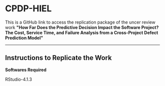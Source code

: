 # CPDP-HIEL
This is a GitHub link to access the replication package of the uncer review work **"How Far Does the Predictive Decision Impact the Software Project? The Cost, Service Time, and Failure Analysis from a Cross-Project Defect Prediction Model"** 

-----------------------------------
Instructions to Replicate the Work
-----------------------------------

**Softwares Required**

RStudio-4.1.3
